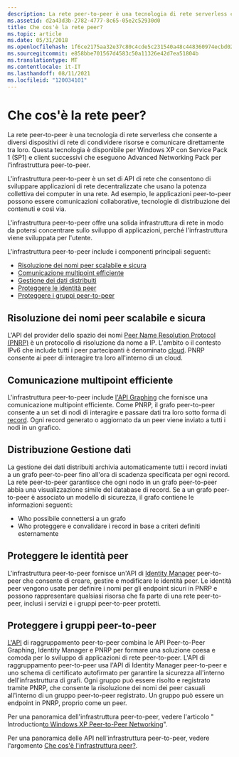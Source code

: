 ```yaml
---
description: La rete peer-to-peer è una tecnologia di rete serverless che consente a diversi dispositivi di rete di condividere risorse e comunicare direttamente tra loro.
ms.assetid: d2a43d3b-2782-4777-8c65-05e2c52930d0
title: Che cos'è la rete peer?
ms.topic: article
ms.date: 05/31/2018
ms.openlocfilehash: 1f6ce2175aa32e37c80c4cde5c231540a48c448360974ecbd022c21eb552ccdd
ms.sourcegitcommit: e858bbe701567d4583c50a11326e42d7ea51804b
ms.translationtype: MT
ms.contentlocale: it-IT
ms.lasthandoff: 08/11/2021
ms.locfileid: "120034101"
---
```

# <a name="what-is-peer-networking"></a>Che cos'è la rete peer?

La rete peer-to-peer è una tecnologia di rete serverless che consente a diversi dispositivi di rete di condividere risorse e comunicare direttamente tra loro. Questa tecnologia è disponibile per Windows XP con Service Pack 1 (SP1) e client successivi che eseguono Advanced Networking Pack per l'infrastruttura peer-to-peer.

L'infrastruttura peer-to-peer è un set di API di rete che consentono di sviluppare applicazioni di rete decentralizzate che usano la potenza collettiva dei computer in una rete. Ad esempio, le applicazioni peer-to-peer possono essere comunicazioni collaborative, tecnologie di distribuzione dei contenuti e così via.

L'infrastruttura peer-to-peer offre una solida infrastruttura di rete in modo da potersi concentrare sullo sviluppo di applicazioni, perché l'infrastruttura viene sviluppata per l'utente.

L'infrastruttura peer-to-peer include i componenti principali seguenti:

-   [Risoluzione dei nomi peer scalabile e sicura](#scalable-and-secure-peer-name-resolution)
-   [Comunicazione multipoint efficiente](#efficient-multipoint-communication)
-   [Gestione dei dati distribuiti](#distributed-data-management)
-   [Proteggere le identità peer](#secure-peer-identities)
-   [Proteggere i gruppi peer-to-peer](#secure-peer-to-peer-groups)

## <a name="scalable-and-secure-peer-name-resolution"></a>Risoluzione dei nomi peer scalabile e sicura

L'API del provider dello spazio dei nomi [Peer Name Resolution Protocol (PNRP)](pnrp-namespace-provider-api.md) è un protocollo di risoluzione da nome a IP. L'ambito o il contesto IPv6 che include tutti i peer partecipanti è denominato [cloud](clouds.md). PNRP consente ai peer di interagire tra loro all'interno di un cloud.

## <a name="efficient-multipoint-communication"></a>Comunicazione multipoint efficiente

L'infrastruttura peer-to-peer include [l'API Graphing](graphing-api.md) che fornisce una comunicazione multipoint efficiente. Come PNRP, il grafo peer-to-peer consente a un set di nodi di interagire e passare dati tra loro sotto forma di [record](records.md). Ogni record generato o aggiornato da un peer viene inviato a tutti i nodi in un grafico.

## <a name="distributed-data-management"></a>Distribuzione Gestione dati

La gestione dei dati distribuiti archivia automaticamente tutti i record inviati a un grafo peer-to-peer fino all'ora di scadenza specificata per ogni record. La rete peer-to-peer garantisce che ogni nodo in un grafo peer-to-peer abbia una visualizzazione simile del database di record. Se a un grafo peer-to-peer è associato un modello di sicurezza, il grafo contiene le informazioni seguenti:

-   Who possibile connettersi a un grafo
-   Who proteggere e convalidare i record in base a criteri definiti esternamente

## <a name="secure-peer-identities"></a>Proteggere le identità peer

L'infrastruttura peer-to-peer fornisce un'API di [Identity Manager](identity-manager-api.md) peer-to-peer che consente di creare, gestire e modificare le identità peer. Le identità peer vengono usate per definire i nomi per gli endpoint sicuri in PNRP e possono rappresentare qualsiasi risorsa che fa parte di una rete peer-to-peer, inclusi i servizi e i gruppi peer-to-peer protetti.

## <a name="secure-peer-to-peer-groups"></a>Proteggere i gruppi peer-to-peer

[L'API](grouping-api.md) di raggruppamento peer-to-peer combina le API Peer-to-Peer Graphing, Identity Manager e PNRP per formare una soluzione coesa e comoda per lo sviluppo di applicazioni di rete peer-to-peer. L'API di raggruppamento peer-to-peer usa l'API di Identity Manager peer-to-peer e uno schema di certificato autofirmato per garantire la sicurezza all'interno dell'infrastruttura di grafi. Ogni gruppo può essere risolto e registrato tramite PNRP, che consente la risoluzione dei nomi dei peer casuali all'interno di un gruppo peer-to-peer registrato. Un gruppo può essere un endpoint in PNRP, proprio come un peer.

Per una panoramica dell'infrastruttura peer-to-peer, vedere l'articolo " Introduction[to Windows XP Peer-to-Peer Networking](https://www.microsoft.com/windowsxp/pro/techinfo/administration/p2p/introduction.asp)".

Per una panoramica delle API nell'infrastruttura peer-to-peer, vedere l'argomento [Che cos'è l'infrastruttura peer?](what-is-the-peer-infrastructure-.md).

 

 



